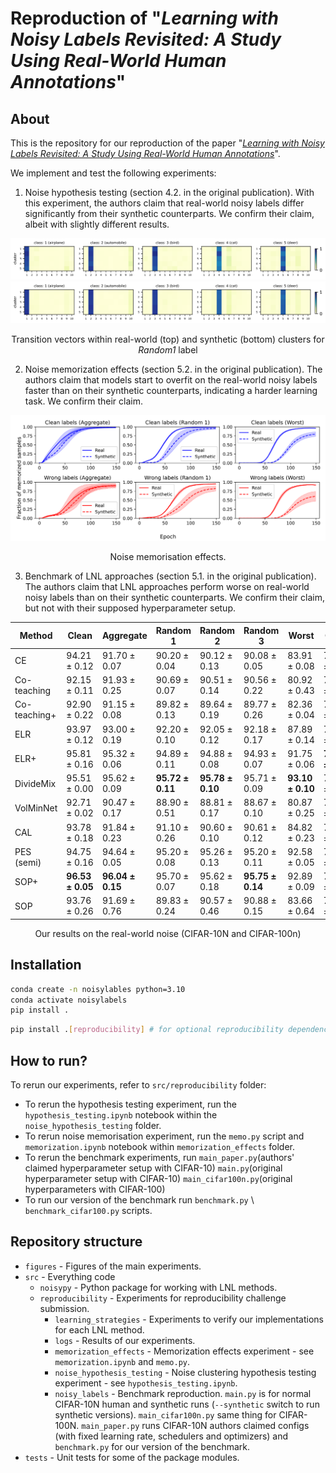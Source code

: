 # Reproduction of "*Learning with Noisy Labels Revisited: A Study Using Real-World Human Annotations*"

## About

This is the repository for our reproduction of the paper "[*Learning with Noisy Labels Revisited: A Study Using Real-World Human Annotations*](https://openreview.net/forum?id=TBWA6PLJZQm)".

We implement and test the following experiments:

1) Noise hypothesis testing (section 4.2. in the original publication). With this experiment, the authors claim that real-world noisy labels differ significantly from their synthetic counterparts. We confirm their claim, albeit with slightly different results.

![human-cluster](figures/human_cluster.svg)
![synthetic-cluster](figures/synthetic_cluster.svg)

<p style="text-align: center;">Transition vectors within real-world (top) and synthetic (bottom) clusters for <i>Random1</i> label</p>

2) Noise memorization effects (section 5.2. in the original publication). The authors claim that models start to overfit on the real-world noisy labels faster than on their synthetic counterparts, indicating a harder learning task. We confirm their claim.

![memo](figures/memorization.svg)
<p style="text-align: center;">Noise memorisation effects.</p>

3) Benchmark of LNL approaches (section 5.1. in the original publication). The authors claim that LNL approaches perform worse on real-world noisy labels than on their synthetic counterparts. We confirm their claim, but not with their supposed hyperparameter setup.

| Method       | Clean                         | Aggregate                     | Random 1                      | Random 2                      | Random 3                      | Worst                         | Clean                         | Noisy                         |
|--------------|-------------------------------|-------------------------------|-------------------------------|-------------------------------|-------------------------------|-------------------------------|-------------------------------|-------------------------------|
| CE           | $94.21 \pm 0.12$              | $91.70 \pm 0.07$              | $90.20 \pm 0.04$              | $90.12 \pm 0.13$              | $90.08 \pm 0.05$              | $83.91 \pm 0.08$              | $76.23 \pm 0.19$              | $61.19 \pm 0.51$              |
| Co-teaching  | $92.15 \pm 0.11$              | $91.93 \pm 0.25$              | $90.69 \pm 0.07$              | $90.51 \pm 0.14$              | $90.56 \pm 0.22$              | $80.92 \pm 0.43$              | $72.24 \pm 0.44$              | $54.48 \pm 0.27$              |
| Co-teaching+ | $92.90 \pm 0.22$              | $91.15 \pm 0.08$              | $89.82 \pm 0.13$              | $89.64 \pm 0.19$              | $89.77 \pm 0.26$              | $82.36 \pm 0.04$              | $70.39 \pm 0.45$              | $55.46 \pm 0.34$              |
| ELR          | $93.97 \pm 0.12$              | $93.00 \pm 0.19$              | $92.20 \pm 0.10$              | $92.05 \pm 0.12$              | $92.18 \pm 0.17$              | $87.89 \pm 0.14$              | $75.64 \pm 0.21$              | $63.72 \pm 0.38$              |
| ELR+         | $95.81 \pm 0.16$              | $95.32 \pm 0.06$              | $94.89 \pm 0.11$              | $94.88 \pm 0.08$              | $94.93 \pm 0.07$              | $91.75 \pm 0.06$              | $\boldsymbol{78.82 \pm 0.24}$ | $67.87 \pm 0.07$              |
| DivideMix    | $95.51 \pm 0.00$              | $95.62 \pm 0.09$              | $\boldsymbol{95.72 \pm 0.11}$ | $\boldsymbol{95.78 \pm 0.10}$ | $95.71 \pm 0.09$              | $\boldsymbol{93.10 \pm 0.10}$ | $78.22 \pm 0.06$              | $\boldsymbol{70.91 \pm 0.09}$ |
| VolMinNet    | $92.71 \pm 0.02$              | $90.47 \pm 0.17$              | $88.90 \pm 0.51$              | $88.81 \pm 0.17$              | $88.67 \pm 0.10$              | $80.87 \pm 0.25$              | $72.73 \pm 0.65$              | $58.30 \pm 0.05$              |
| CAL          | $93.78 \pm 0.18$              | $91.84 \pm 0.23$              | $91.10 \pm 0.26$              | $90.60 \pm 0.10$              | $90.61 \pm 0.12$              | $84.82 \pm 0.23$              | $74.53 \pm 0.21$              | $60.13 \pm 0.33$              |
| PES (semi)   | $94.75 \pm 0.16$              | $94.64 \pm 0.05$              | $95.20 \pm 0.08$              | $95.26 \pm 0.13$              | $95.20 \pm 0.11$              | $92.58 \pm 0.05$              | $77.77 \pm 0.33$              | $70.32 \pm 0.28$              |
| SOP+         | $\boldsymbol{96.53 \pm 0.05}$ | $\boldsymbol{96.04 \pm 0.15}$ | $95.70 \pm 0.07$              | $95.62 \pm 0.18$              | $\boldsymbol{95.75 \pm 0.14}$ | $92.89 \pm 0.09$              | $77.90 \pm 0.29$              | $63.88 \pm 0.32$              |
| SOP          | $93.76 \pm 0.26$              | $91.69 \pm 0.76$              | $89.83 \pm 0.24$              | $90.57 \pm 0.46$              | $90.88 \pm 0.15$              | $83.66 \pm 0.64$              | $72.97 \pm 1.15$              | $56.17 \pm 1.02$              |

<p style="text-align: center;">Our results on the real-world noise (CIFAR-10N and CIFAR-100n)</p>

## Installation
```bash
conda create -n noisylables python=3.10
conda activate noisylabels
pip install .
```
```bash
pip install .[reproducibility] # for optional reproducibility dependencies
```
## How to run?

To rerun our experiments, refer to `src/reproducibility` folder:
* To rerun the hypothesis testing experiment, run the `hypothesis_testing.ipynb` notebook within the `noise_hypothesis_testing` folder.
* To rerun noise memorisation experiment, run the `memo.py` script and `memorization.ipynb` notebook within `memorization_effects` folder.
* To rerun the benchmark experiments, run `main_paper.py`(authors' claimed hyperparameter setup with CIFAR-10) `main.py`(original hyperparameter setup with CIFAR-10) `main_cifar100n.py`(original hyperparameters with CIFAR-100)
* To run our version of the benchmark run `benchmark.py` \ `benchmark_cifar100.py` scripts.


## Repository structure


- `figures` - Figures of the main experiments.
- `src` - Everything code
  - `noisypy` - Python package for working with LNL methods.
  - `reproducibility` - Experiments for reproducibility challenge submission.
    - `learning_strategies` - Experiments to verify our implementations for each LNL method.
    - `logs` - Results of our experiments.
    - `memorization_effects` - Memorization effects experiment - see `memorization.ipynb` and `memo.py`.
    - `noise_hypothesis_testing` - Noise clustering hypothesis testing experiment - see `hypothesis_testing.ipynb`.
    - `noisy_labels` - Benchmark reproduction. `main.py` is for normal CIFAR-10N human and synthetic runs (`--synthetic` switch to run synthetic versions). `main_cifar100n.py` same thing for CIFAR-100N. `main_paper.py` runs CIFAR-10N authors claimed configs (with fixed learning rate, schedulers and optimizers) and `benchmark.py` for our version of the benchmark.
- `tests` - Unit tests for some of the package modules.
